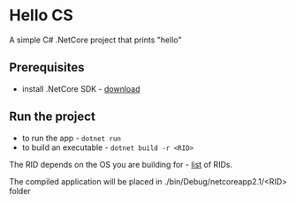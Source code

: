 # Hello CS

A simple C# .NetCore project that prints "hello"

## Prerequisites

* install .NetCore SDK - [download](https://dotnet.microsoft.com/download)

## Run the project

* to run the app - `dotnet run`
* to build an executable - `dotnet build -r <RID>`

The RID depends on the OS you are building for - [list](https://docs.microsoft.com/en-us/dotnet/core/rid-catalog) of RIDs.

The compiled application will be placed in ./bin/Debug/netcoreapp2.1/\<RID> folder